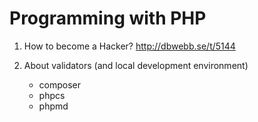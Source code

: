 Programming with PHP
====================

1. How to become a Hacker?
    http://dbwebb.se/t/5144

1. About validators (and local development environment)
    * composer
    * phpcs
    * phpmd
